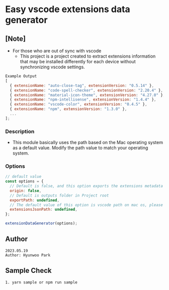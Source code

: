 # Easy vscode extensions data generator

## [Note]

- For those who are out of sync with vscode
  - This project is a project created to extract extensions information that may be installed differently for each device without synchronizing vscode settings.

```javascript
Example Output
[
  { extensionName: "auto-close-tag", extensionVersion: "0.5.14" },
  { extensionName: "code-spell-checker", extensionVersion: "2.20.4" },
  { extensionName: "material-icon-theme", extensionVersion: "4.27.0" },
  { extensionName: "npm-intellisense", extensionVersion: "1.4.4" },
  { extensionName: "vscode-color", extensionVersion: "0.4.5" },
  { extensionName: "npm", extensionVersion: "1.3.0" },
  ...
];
```

### Description

- This module basically uses the path based on the Mac operating system as a default value. Modify the path value to match your operating system.

### Options

```javascript
// default value
const options = {
  // Default is false, and this option exports the extensions metadata as it is.
  origin: false,
  // Default is outputs folder in Project root
  exportPath: undefined,
  // The default value of this option is vscode path on mac os, please put your correct path.
  extensionsJsonPath: undefined,
};

extensionDataGenerator(options);
```

## Author

```
2023.05.19
Author: Hyunwoo Park
```

## Sample Check

```
1. yarn sample or npm run sample
```

#

